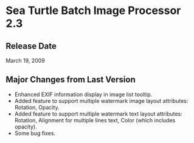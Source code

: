 # Sea Turtle Batch Image Processor 2.3 #
## Release Date ##
March 19, 2009
## Major Changes from Last Version ##
  * Enhanced EXIF information display in image list tooltip.
  * Added feature to support multiple watermark image layout attributes: Rotation, Opacity.
  * Added feature to support multiple watermark text layout attributes: Rotation, Alignment for multiple lines text, Color (which includes opacity).
  * Some bug fixes.